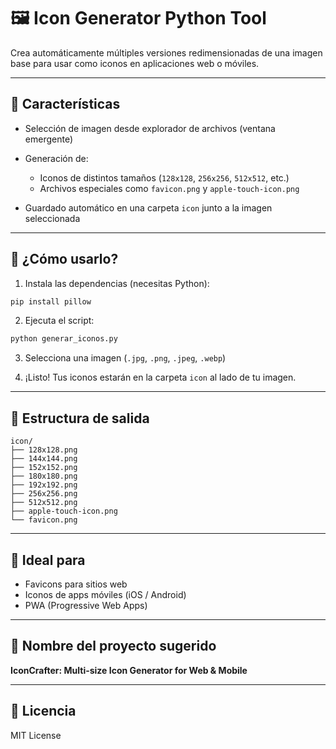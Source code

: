 # 🖼️ Icon Generator Python Tool

Crea automáticamente múltiples versiones redimensionadas de una imagen base para usar como iconos en aplicaciones web o móviles.

---

## 📌 Características

* Selección de imagen desde explorador de archivos (ventana emergente)
* Generación de:

  * Iconos de distintos tamaños (`128x128`, `256x256`, `512x512`, etc.)
  * Archivos especiales como `favicon.png` y `apple-touch-icon.png`
* Guardado automático en una carpeta `icon` junto a la imagen seleccionada

---

## 🚀 ¿Cómo usarlo?

1. Instala las dependencias (necesitas Python):

```bash
pip install pillow
```

2. Ejecuta el script:

```bash
python generar_iconos.py
```

3. Selecciona una imagen (`.jpg`, `.png`, `.jpeg`, `.webp`)

4. ¡Listo! Tus iconos estarán en la carpeta `icon` al lado de tu imagen.

---

## 📁 Estructura de salida

```
icon/
├── 128x128.png
├── 144x144.png
├── 152x152.png
├── 180x180.png
├── 192x192.png
├── 256x256.png
├── 512x512.png
├── apple-touch-icon.png
└── favicon.png
```

---

## 🧠 Ideal para

* Favicons para sitios web
* Iconos de apps móviles (iOS / Android)
* PWA (Progressive Web Apps)

---

## 📎 Nombre del proyecto sugerido

**IconCrafter: Multi-size Icon Generator for Web & Mobile**

---

## 📜 Licencia

MIT License
